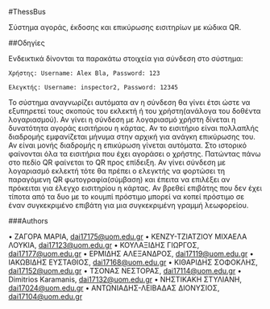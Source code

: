 #ThessBus

Σύστημα αγοράς, έκδοσης και επικύρωσης εισιτηρίων με κώδικα QR.

##Οδηγίες

Ενδεικτικά δίνονται τα παρακάτω στοιχεία για σύνδεση στο σύστημα:

```
Χρήστης: Username: Alex Bla, Password: 123
```

```
Ελεγκτής: Username: inspector2, Password: 12345
```

Το σύστημα αναγνωρίζει αυτόματα αν η σύνδεση θα γίνει έτσι ώστε να εξυπηρετεί τους σκοπούς του εκλεκτή ή του χρήστη(ανάλογα του δοθέντα λογαριασμού). Αν γίνει η σύνδεση με λογαριασμό χρήστη δίνεται η δυνατότητα αγοράς εισιτήριου η κάρτας. Αν το εισιτήριο είναι πολλαπλής διαδρομής εμφανίζεται μήνυμα στην αρχική για ανάγκη επικύρωσης του. Αν είναι μονής διαδρομής η επικύρωση γίνεται αυτόματα. Στο ιστορικό φαίνονται όλα τα εισιτήρια που έχει αγοράσει ο χρήστης. Πατώντας πάνω στο πεδίο QR φαίνεται το QR προς επίδειξη. Αν γίνει σύνδεση με λογαριασμό εκλεκτή τότε θα πρέπει ο ελεγκτής να φορτώσει τη παραγόμενη QR φωτογραφία(σύμβαση) και έπειτα να επιλέξει αν πρόκειται για έλεγχο εισιτηρίου η κάρτας. Αν βρεθεί επιβάτης που δεν έχει τίποτα από τα δυο με το κουμπί πρόστιμο μπορεί να κοπεί πρόστιμο σε έναν συγκεκριμένο επιβάτη για μια συγκεκριμένη γραμμή λεωφορείου.

###Authors

•	ΖΑΓΟΡΑ ΜΑΡΙΑ, dai17175@uom.edu.gr
•	ΚΕΝΖΥ-ΤΖΙΑΤΖΙΟΥ ΜΙΧΑΕΛΑ ΛΟΥΚΙΑ, dai17123@uom.edu.gr
•	ΚΟΥΛΑΞΙΔΗΣ ΓΙΩΡΓΟΣ, dai17177@uom.edu.gr
•	ΕΡΜΙΔΗΣ ΑΛΕΞΑΝΔΡΟΣ, dai17119@uom.edu.gr
•	ΙΑΚΩΒΙΔΗΣ ΕΥΣΤΑΘΙΟΣ, dai17168@uom.edu.gr
•	ΚΙΘΑΡΙΔΗΣ ΣΟΦΟΚΛΗΣ, dai17152@uom.edu.gr
•	ΤΣΟΝΑΣ ΝΕΣΤΟΡΑΣ, dai17114@uom.edu.gr
•	Dimitrios Karamanis, dai17132@uom.edu.gr
•	ΝΗΣΤΙΚΑΚΗ ΣΤΥΛΙΑΝΗ, dai17024@uom.edu.gr
•	ΑΝΤΩΝΙΑΔΗΣ-ΛΕΙΒΑΔΑΣ ΔΙΟΝΥΣΙΟΣ, dai17104@uom.edu.gr
